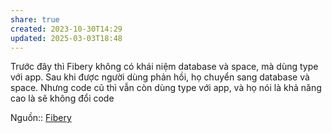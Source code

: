 ```yaml
---
share: true
created: 2023-10-30T14:29
updated: 2025-03-03T18:48
---
```

Trước đây thì Fibery không có khái niệm database và space, mà dùng type với app. Sau khi được người dùng phản hồi, họ chuyển sang database và space. Nhưng code cũ thì vẫn còn dùng type với app, và họ nói là khả năng cao là sẽ không đổi code

Nguồn:: [Fibery](https://the.fibery.io/@public/User_Guide/Guide/Fibery-API-Overview-279)